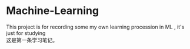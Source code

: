 # Machine-Learning
This project is for recording some my own learning procession in ML , it's just for studying  
这是第一条学习笔记。
